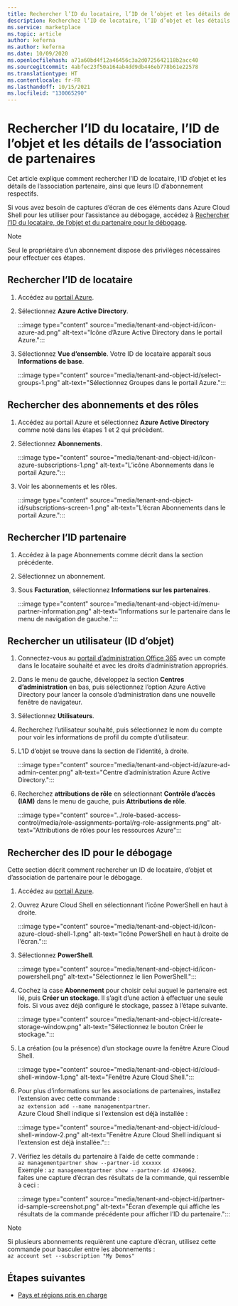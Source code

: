 ```yaml
---
title: Rechercher l’ID du locataire, l’ID de l’objet et les détails de l’association de partenaires dans la place de marché Azure
description: Recherchez l’ID de locataire, l’ID d’objet et les détails d’association de partenaires d’un ID d’abonnement dans Place de marché Azure.
ms.service: marketplace
ms.topic: article
author: keferna
ms.author: keferna
ms.date: 10/09/2020
ms.openlocfilehash: a71a60bd4f12a46456c3a2d0725642118b2acc40
ms.sourcegitcommit: 4abfec23f50a164ab4dd9db446eb778b61e22578
ms.translationtype: HT
ms.contentlocale: fr-FR
ms.lasthandoff: 10/15/2021
ms.locfileid: "130065290"
---
```

# <a name="find-tenant-id-object-id-and-partner-association-details"></a>Rechercher l’ID du locataire, l’ID de l’objet et les détails de l’association de partenaires

Cet article explique comment rechercher l’ID de locataire, l’ID d’objet et les détails de l’association partenaire, ainsi que leurs ID d’abonnement respectifs.

Si vous avez besoin de captures d’écran de ces éléments dans Azure Cloud Shell pour les utiliser pour l’assistance au débogage, accédez à [Rechercher l’ID du locataire, de l’objet et du partenaire pour le débogage](#find-ids-for-debugging).

>[!Note]
> Seul le propriétaire d’un abonnement dispose des privilèges nécessaires pour effectuer ces étapes.

## <a name="find-tenant-id"></a>Rechercher l’ID de locataire

1. Accédez au [portail Azure](https://ms.portal.azure.com/).
2. Sélectionnez **Azure Active Directory**.

    :::image type="content" source="media/tenant-and-object-id/icon-azure-ad.png" alt-text="Icône d’Azure Active Directory dans le portail Azure.":::

3. Sélectionnez **Vue d’ensemble**. Votre ID de locataire apparaît sous **Informations de base**.

    :::image type="content" source="media/tenant-and-object-id/select-groups-1.png" alt-text="Sélectionnez Groupes dans le portail Azure.":::

## <a name="find-subscriptions-and-roles"></a>Rechercher des abonnements et des rôles

1. Accédez au portail Azure et sélectionnez **Azure Active Directory** comme noté dans les étapes 1 et 2 qui précèdent.
2. Sélectionnez **Abonnements**.

    :::image type="content" source="media/tenant-and-object-id/icon-azure-subscriptions-1.png" alt-text="L’icône Abonnements dans le portail Azure.":::

3. Voir les abonnements et les rôles.

    :::image type="content" source="media/tenant-and-object-id/subscriptions-screen-1.png" alt-text="L’écran Abonnements dans le portail Azure.":::

## <a name="find-partner-id"></a>Rechercher l’ID partenaire

1. Accédez à la page Abonnements comme décrit dans la section précédente.
2. Sélectionnez un abonnement.
3. Sous **Facturation**, sélectionnez **Informations sur les partenaires**.

    :::image type="content" source="media/tenant-and-object-id/menu-partner-information.png" alt-text="Informations sur le partenaire dans le menu de navigation de gauche.":::

## <a name="find-user-object-id"></a>Rechercher un utilisateur (ID d’objet)

1. Connectez-vous au [portail d’administration Office 365](https://portal.office.com/adminportal/home) avec un compte dans le locataire souhaité et avec les droits d’administration appropriés.
2. Dans le menu de gauche, développez la section **Centres d’administration** en bas, puis sélectionnez l’option Azure Active Directory pour lancer la console d’administration dans une nouvelle fenêtre de navigateur.
3. Sélectionnez **Utilisateurs**.
4. Recherchez l’utilisateur souhaité, puis sélectionnez le nom du compte pour voir les informations de profil du compte d’utilisateur.
5. L’ID d’objet se trouve dans la section de l’identité, à droite.

    :::image type="content" source="media/tenant-and-object-id/azure-ad-admin-center.png" alt-text="Centre d’administration Azure Active Directory.":::

6. Recherchez **attributions de rôle** en sélectionnant **Contrôle d’accès (IAM)** dans le menu de gauche, puis **Attributions de rôle**.

    :::image type="content" source="../role-based-access-control/media/role-assignments-portal/rg-role-assignments.png" alt-text="Attributions de rôles pour les ressources Azure":::


## <a name="find-ids-for-debugging"></a>Rechercher des ID pour le débogage

Cette section décrit comment rechercher un ID de locataire, d’objet et d’association de partenaire pour le débogage.

1. Accédez au [portail Azure](https://ms.portal.azure.com/).
2. Ouvrez Azure Cloud Shell en sélectionnant l’icône PowerShell en haut à droite.

    :::image type="content" source="media/tenant-and-object-id/icon-azure-cloud-shell-1.png" alt-text="Icône PowerShell en haut à droite de l’écran.":::

3. Sélectionnez **PowerShell**.

    :::image type="content" source="media/tenant-and-object-id/icon-powershell.png" alt-text="Sélectionnez le lien PowerShell.":::

4. Cochez la case **Abonnement** pour choisir celui auquel le partenaire est lié, puis **Créer un stockage**. Il s’agit d’une action à effectuer une seule fois. Si vous avez déjà configuré le stockage, passez à l’étape suivante.

    :::image type="content" source="media/tenant-and-object-id/create-storage-window.png" alt-text="Sélectionnez le bouton Créer le stockage.":::

5. La création (ou la présence) d’un stockage ouvre la fenêtre Azure Cloud Shell.

    :::image type="content" source="media/tenant-and-object-id/cloud-shell-window-1.png" alt-text="Fenêtre Azure Cloud Shell.":::

6. Pour plus d’informations sur les associations de partenaires, installez l’extension avec cette commande :<br>`az extension add --name managementpartner`.<br>Azure Cloud Shell indique si l’extension est déjà installée :

    :::image type="content" source="media/tenant-and-object-id/cloud-shell-window-2.png" alt-text="Fenêtre Azure Cloud Shell indiquant si l’extension est déjà installée.":::

7. Vérifiez les détails du partenaire à l’aide de cette commande :<br>`az managementpartner show --partner-id xxxxxx`<br>Exemple : `az managementpartner show --partner-id 4760962`.<br>faites une capture d’écran des résultats de la commande, qui ressemble à ceci :

    :::image type="content" source="media/tenant-and-object-id/partner-id-sample-screenshot.png" alt-text="Écran d’exemple qui affiche les résultats de la commande précédente pour afficher l’ID du partenaire.":::

>[!NOTE]
>Si plusieurs abonnements requièrent une capture d’écran, utilisez cette commande pour basculer entre les abonnements :<br>`az account set --subscription "My Demos"`

## <a name="next-steps"></a>Étapes suivantes

- [Pays et régions pris en charge](sell-from-countries.md)